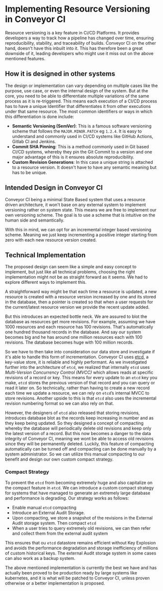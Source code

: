 # Implementing Resource Versioning in Conveyor CI

Resource versioning is a key feature in Ci/CD Platforms. It provides developers a way to track how a pipeline has changed over time, ensuring reproducibility, stability, and traceability of builds. Conveyor CI on the other hand, doesn't have this inbuilt into it. This has therefore been a great downside of it, leading developers who might use it miss out on the above mentioned features.

## How it is designed in other systems

The design or implementation can vary depending on multiple cases like the purpose, use case, or even the internal design of the system. But at the core, you need to be able to differentiate multiple variations of the same process as it is re-triggered. This means each execution of a CI/CD process has to have a unique Identifier that differentiates it from other executions under that same resource. The most common identifiers or ways in which this differentiation is done include:

- **Semantic Versioning (SemVer)**: This is a famous software versioning scheme that follows the `MAJOR.MINOR.PATCH` eg `1.2.4`. It is easy to understand and commonly used in CI/CD systems like GitHub Actions, Gitlab CI and Jenkins.
- **Commit SHA Pinning**: This is a method commonly used in Git based CI/CD systems, whereby they pin the Git Commit to a version and one major advantage of this is it ensures absolute reproducibility.
- **Custom Revision Generations**: In this case a unique string is attached to a resource version. It doesn't have to have any semantic meaning but has to be unique.

## Intended Design in Conveyor CI

Conveyor CI being a minimal State Based system that uses a resource driven architecture, it won't base on any external system to implement versioning rather on system state. This means we are free to implement our own versioning scheme. The goal is to use a scheme that is intuitive on the human side and semantically.

With this in mind, we can opt for an incremental integer based versioning scheme. Meaning we just keep incrementing a positive integer starting from zero with each new resource version created.

## Technical Implementation

The proposed design can seem like a simple and easy concept to implement, but just like all technical problems, choosing the right implementation might not be as straight forward as it seems. We had to explore different ways to implement this.

A straightforward way might be that each time a resource is updated, a new resource is created with a resource version increased by one and its stored in the database, then a pointer is created so that when a user requests for the current/latest resource version we provide the recent update added.

But this introduces an expected bottle neck. We are assured to blot the database as resources get more revisions. For example, assuming we have 1000 resources and each resource has 100 revisions. That's automatically one hundred thousand records in the database. And say our system becomes big and he has around one million resources each with 100 revisions. The database becomes huge with 100 million records.

So we have to then take into consideration our data store and investigate if it's able to handle this form of incrementation. Conveyor CI uses [etcd](https://etcd.io/), a key-value store, it is reliable and highly performant. As we investigated further into the architecture of `etcd`, we realized that internally `etcd` uses *Multi-Version Concurrency Control (MVCC)* which allows reads at specific revisions of a record or key. This means for every update to an `etcd` key you make, `etcd` stores the previous version of that record and you can query or read it later on. So technically, rather than having to create a new record each time we update a resource, we can rely on `etcd`’s internal MVCC to store revisions. Another upside to this is that `etcd` also uses the incremental revision numbering format so we can also rely on that.

However, the designers of `etcd` also released that storing revisions, introduces database blot as the records keep increasing in number and as they keep being updated. So they designed a concept of compacting whereby the database will periodically delete old revisions and keep only the latest version of a record. But this now becomes a danger to the data integrity of Conveyor CI, meaning we wont be able to access old revisions since they will be permanently deleted. Luckily, this feature of compacting automatically can be turned off and compacting can be done manually by a system administrator. So we can utilize this manual compacting to our benefit and design our own custom compact strategy.

### Compact Strategy

To prevent the `etcd` from becoming extremely huge and also capitalize on the compact feature in `etcd`. We can introduce a custom compact strategy for systems that have managed to generate an extremely large database and performance is degrading. Our strategy works as follows:

- Enable manual `etcd` compacting
- Introduce an External Audit Storage.
- Upon compacting, we store a snapshot of the revisions in the External Audit storage system. Then compact `etcd`
- When a user tries to query extremely old revisions, we can then refer and collect them from the external audit system

This ensures that ou `etcd` datastore remains efficient without Key Explosion and avoids the performance degradation and storage inefficiency of millions of custom historical keys. The external Audit storage system in some cases can also work as a backup system.

The above mentioned implementation is currently the best we have and has actually been proved to be production ready by large systems like kubernetes, and it is what will be patched to Conveyor CI, unless proven otherwise or a better implementation is proposed.

